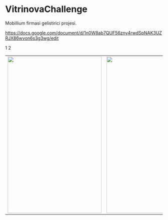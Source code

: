 # VitrinovaChallenge

Mobillium firmasi gelistirici projesi.

https://docs.google.com/document/d/1n0W8ab7QUF56zny4rwdSpNAK3UZRJX86wvon6s3g3wg/edit
<br>

<table>
<tr>
 1 
<td><img src="https://user-images.githubusercontent.com/33760141/62541241-18916b80-b862-11e9-99c2-6212dc62d79b.gif" height="500" width="300"></td>
 2 
<td><img src="https://user-images.githubusercontent.com/33760141/62541268-27781e00-b862-11e9-8a39-5f0410909986.gif" height="500" width="300"></td>

</tr>

</table>
